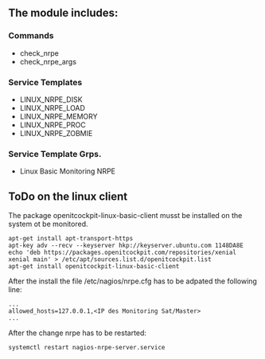 [//]: # (Links)

[//]: # (Pictures)

[//]: # (Content)


## The module includes:

### Commands

* check_nrpe
* check_nrpe_args

### Service Templates

* LINUX_NRPE_DISK
* LINUX_NRPE_LOAD
* LINUX_NRPE_MEMORY
* LINUX_NRPE_PROC
* LINUX_NRPE_ZOBMIE

### Service Template Grps.

*  Linux Basic Monitoring NRPE

## ToDo on the linux client

The package openitcockpit-linux-basic-client musst be installed on the system ot be monitored.
```shell
apt-get install apt-transport-https
apt-key adv --recv --keyserver hkp://keyserver.ubuntu.com 1148DA8E
echo 'deb https://packages.openitcockpit.com/repositories/xenial xenial main' > /etc/apt/sources.list.d/openitcockpit.list
apt-get install openitcockpit-linux-basic-client
```
After the install the file /etc/nagios/nrpe.cfg has to be adpated the following line:
```shell
...
allowed_hosts=127.0.0.1,<IP des Monitoring Sat/Master>
...
```
After the change nrpe has to be restarted:

```shell
systemctl restart nagios-nrpe-server.service
```
